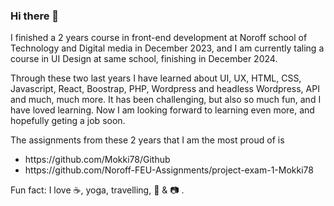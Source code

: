 ### Hi there 👋

<p> I finished a 2 years course in front-end development at Noroff school
 of Technology and Digital media in December 2023, and I am currently taling a course in UI Design at same school, finishing in December 2024.</p> 
<p>Through these two last years I have learned about UI, UX, HTML, CSS, Javascript, React, Boostrap, PHP, Wordpress and headless Wordpress, API and much, much more.
It has been challenging, but also so much fun, and I have loved learning. Now I am looking forward to learning even more, and hopefully geting a job soon.

 <p>The assignments from these 2 years that I am the most proud of is</p>
<ul>
    <li>https://github.com/Mokki78/Github</li>
    <li>https://github.com/Noroff-FEU-Assignments/project-exam-1-Mokki78</li>
</ul>
<p> Fun fact: I love ☕, yoga, travelling, 🎵 & 📷 .</p>  
